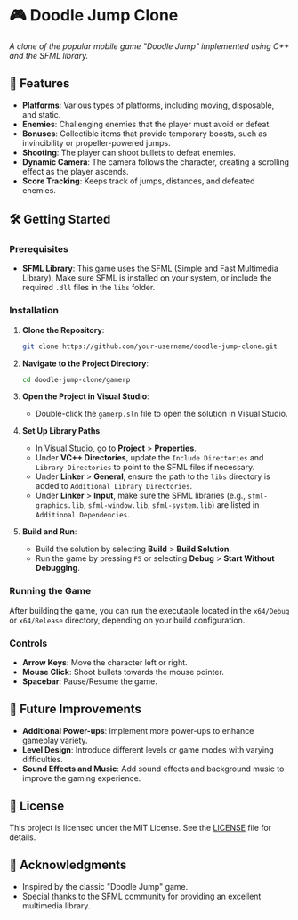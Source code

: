# 🎮 Doodle Jump Clone

*A clone of the popular mobile game "Doodle Jump" implemented using C++ and the SFML library.*

## 🚀 Features

- **Platforms**: Various types of platforms, including moving, disposable, and static.
- **Enemies**: Challenging enemies that the player must avoid or defeat.
- **Bonuses**: Collectible items that provide temporary boosts, such as invincibility or propeller-powered jumps.
- **Shooting**: The player can shoot bullets to defeat enemies.
- **Dynamic Camera**: The camera follows the character, creating a scrolling effect as the player ascends.
- **Score Tracking**: Keeps track of jumps, distances, and defeated enemies.

## 🛠️ Getting Started

### Prerequisites

- **SFML Library**: This game uses the SFML (Simple and Fast Multimedia Library). Make sure SFML is installed on your system, or include the required `.dll` files in the `libs` folder.

### Installation

1. **Clone the Repository**:
    ```sh
    git clone https://github.com/your-username/doodle-jump-clone.git
    ```
2. **Navigate to the Project Directory**:
    ```sh
    cd doodle-jump-clone/gamerp
    ```
3. **Open the Project in Visual Studio**:
    - Double-click the `gamerp.sln` file to open the solution in Visual Studio.

4. **Set Up Library Paths**:
    - In Visual Studio, go to **Project** > **Properties**.
    - Under **VC++ Directories**, update the `Include Directories` and `Library Directories` to point to the SFML files if necessary.
    - Under **Linker** > **General**, ensure the path to the `libs` directory is added to `Additional Library Directories`.
    - Under **Linker** > **Input**, make sure the SFML libraries (e.g., `sfml-graphics.lib`, `sfml-window.lib`, `sfml-system.lib`) are listed in `Additional Dependencies`.

5. **Build and Run**:
    - Build the solution by selecting **Build** > **Build Solution**.
    - Run the game by pressing `F5` or selecting **Debug** > **Start Without Debugging**.

### Running the Game

After building the game, you can run the executable located in the `x64/Debug` or `x64/Release` directory, depending on your build configuration.

### Controls

- **Arrow Keys**: Move the character left or right.
- **Mouse Click**: Shoot bullets towards the mouse pointer.
- **Spacebar**: Pause/Resume the game.

## 🌟 Future Improvements

- **Additional Power-ups**: Implement more power-ups to enhance gameplay variety.
- **Level Design**: Introduce different levels or game modes with varying difficulties.
- **Sound Effects and Music**: Add sound effects and background music to improve the gaming experience.

## 📄 License

This project is licensed under the MIT License. See the [LICENSE](LICENSE) file for details.

## 🙏 Acknowledgments

- Inspired by the classic "Doodle Jump" game.
- Special thanks to the SFML community for providing an excellent multimedia library.
